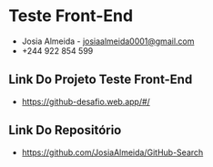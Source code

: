 # Teste Front-End
-  Josia Almeida - josiaalmeida0001@gmail.com
-  +244 922 854 599

##  Link Do Projeto Teste Front-End
- https://github-desafio.web.app/#/

##  Link Do Repositório
-   https://github.com/JosiaAlmeida/GitHub-Search